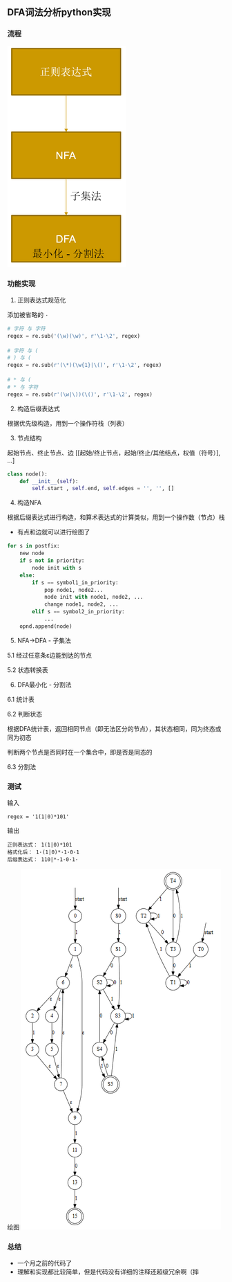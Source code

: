 ## DFA词法分析python实现

### 流程
![](DFA.png)

### 功能实现
1. 正则表达式规范化

添加被省略的 `·`

```python
# 字符 与 字符
regex = re.sub('(\w)(\w)', r'\1·\2', regex)

# 字符 与 (
# ) 与 (
regex = re.sub(r'(\*)(\w{1}|\()', r'\1·\2', regex)

# * 与 (
# * 与 字符
regex = re.sub(r'(\w|\))(\()', r'\1·\2', regex)
```

2. 构造后缀表达式

根据优先级构造，用到一个操作符栈（列表）

3. 节点结构

起始节点、终止节点、边 [[起始/终止节点，起始/终止/其他结点，权值（符号）], ...]
```python
class node():
    def __init__(self):
        self.start , self.end, self.edges = '', '', []
```

4. 构造NFA

根据后缀表达式进行构造，和算术表达式的计算类似，用到一个操作数（节点）栈
- 有点和边就可以进行绘图了

```python
for s in postfix:
    new node
    if s not in priority:
        node init with s
    else:
        if s == symbol1_in_priority:
            pop node1, node2...
            node init with node1, node2, ...
            change node1, node2, ...
        elif s == symbol2_in_priority:
            ...
    opnd.append(node)
```

5. NFA→DFA - 子集法

5.1 经过任意条ε边能到达的节点

5.2 状态转换表

6. DFA最小化 - 分割法

6.1 统计表

6.2 判断状态

根据DFA统计表，返回相同节点（即无法区分的节点），其状态相同，同为终态或同为初态

判断两个节点是否同时在一个集合中，即是否是同态的

6.3 分割法

### 测试
输入
```
regex = '1(1|0)*101'
```

输出
```
正则表达式： 1(1|0)*101
格式化后： 1·(1|0)*·1·0·1
后缀表达式： 110|*·1·0·1·
```

绘图
![](1.png)

### 总结
- 一个月之前的代码了
- 理解和实现都比较简单，但是代码没有详细的注释还超级冗余啊（摔